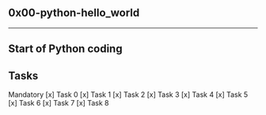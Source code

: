## 0x00-python-hello_world

---
Start of Python coding
---
## Tasks
Mandatory
[x] Task 0
[x] Task 1
[x] Task 2
[x] Task 3
[x] Task 4
[x] Task 5
[x] Task 6
[x] Task 7
[x] Task 8
